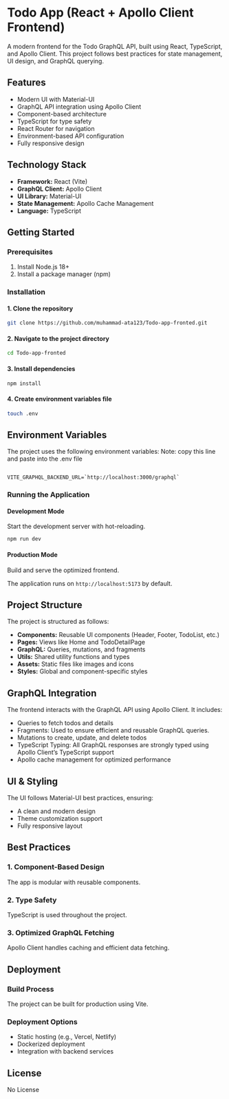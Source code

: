# Todo App (React + Apollo Client Frontend)

A modern frontend for the Todo GraphQL API, built using React, TypeScript, and Apollo Client. This project follows best practices for state management, UI design, and GraphQL querying.

## Features

- Modern UI with Material-UI
- GraphQL API integration using Apollo Client
- Component-based architecture
- TypeScript for type safety
- React Router for navigation
- Environment-based API configuration
- Fully responsive design

## Technology Stack

- **Framework:** React (Vite)
- **GraphQL Client:** Apollo Client
- **UI Library:** Material-UI
- **State Management:** Apollo Cache Management
- **Language:** TypeScript

## Getting Started

### Prerequisites

1. Install Node.js 18+  
2. Install a package manager (npm)  

### Installation

#### 1. Clone the repository
```sh
git clone https://github.com/muhammad-ata123/Todo-app-fronted.git
```

#### 2. Navigate to the project directory
```sh
cd Todo-app-fronted
```

#### 3. Install dependencies
```sh
npm install
```

#### 4. Create environment variables file
```sh
touch .env
```

## Environment Variables

The project uses the following environment variables:
Note: copy this line and paste into the .env file 


```env

VITE_GRAPHQL_BACKEND_URL=`http://localhost:3000/graphql`
```

### Running the Application  

#### Development Mode  
Start the development server with hot-reloading.
```sh
npm run dev
```

#### Production Mode  
Build and serve the optimized frontend.

The application runs on `http://localhost:5173` by default.

## Project Structure
The project is structured as follows:

- **Components:** Reusable UI components (Header, Footer, TodoList, etc.)
- **Pages:** Views like Home and TodoDetailPage
- **GraphQL:** Queries, mutations, and fragments
- **Utils:** Shared utility functions and types
- **Assets:** Static files like images and icons
- **Styles:** Global and component-specific styles


## GraphQL Integration  

The frontend interacts with the GraphQL API using Apollo Client. It includes:

- Queries to fetch todos and details
- Fragments: Used to ensure efficient and reusable GraphQL queries.
- Mutations to create, update, and delete todos
- TypeScript Typing: All GraphQL responses are strongly typed using Apollo Client’s TypeScript support
- Apollo cache management for optimized performance

## UI & Styling  

The UI follows Material-UI best practices, ensuring:

- A clean and modern design
- Theme customization support
- Fully responsive layout

## Best Practices  

### 1. Component-Based Design  
The app is modular with reusable components.

### 2. Type Safety  
TypeScript is used throughout the project.

### 3. Optimized GraphQL Fetching  
Apollo Client handles caching and efficient data fetching.

## Deployment  

### Build Process  
The project can be built for production using Vite.

### Deployment Options  
- Static hosting (e.g., Vercel, Netlify)  
- Dockerized deployment  
- Integration with backend services  

## License  

No License  
